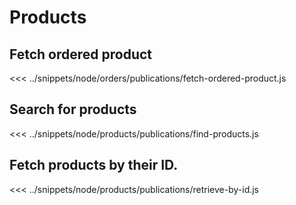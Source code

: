 # Products
## Fetch ordered product
<<< ../snippets/node/orders/publications/fetch-ordered-product.js

## Search for products
<<< ../snippets/node/products/publications/find-products.js

## Fetch products by their ID.
<<< ../snippets/node/products/publications/retrieve-by-id.js
